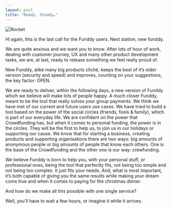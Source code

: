 ```yaml
---
layout: post
title: "Ready, Steady…"
---
```


![Rocket](http://i.imgur.com/wVMVOnz.png)

Hi again, this is the last call for the Funddy users. Next station, new funddy.

We are quite anxious and we want you to know. After lots of hour of work, dealing with customer journey, UX and many other product development tasks, we are, at last, ready to release something we feel really proud of.

New Funddy, alike many big products cliché, keeps the best of it’s older version (security and speed) and improves, counting on your suggestions, the key factor: OPEN.

We are ready to deliver, within the following days, a new version of Funddy which we believe will make lots of people happy. A much closer Funddy, meant to be the tool that really solves your group payments. We think we have met of our current and future users use cases. We have tried to build a tool based on the power of the social circles (friends, fools & family), which is part of our everyday life. We are confident on the power that Crowdfunding has, but when it comes to personal funding, the power is in the circles. They will be the first to help us, to join us in our holidays or supporting our cause. We know that for starting a business, creating products and supporting organisations there are two ways: big amounts of anonymous people or big amounts of people that know each others. One is the base of the Crowdfunding and the other one is our way: crewfunding.

We believe Funddy is born to help you, with your personal stuff, or professional ones, being the tool that perfectly fits, not being too simple and not being too complex. It just fits your needs. And, what is most important, it’s both capable of giving you the same results while making your dream come true and when it comes to paying for the christmas dinner.

And how do we make all this possible with one single service?

Well, you’ll have to wait a few hours, or imagine it while it arrives.